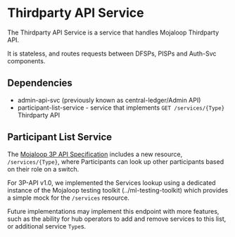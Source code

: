 # Thirdparty API Service

The Thirdparty API Service is a service that handles Mojaloop Thirdparty API.

It is stateless, and routes requests between DFSPs, PISPs and Auth-Svc components.

## Dependencies

- admin-api-svc (previously known as central-ledger/Admin API)
- participant-list-service - service that implements `GET /services/{Type}` Thirdparty API

## Participant List Service 

The [Mojaloop 3P API Specification](https://github.com/mojaloop/mojaloop-specification/tree/master/thirdparty-api) includes a new resource, `/services/{Type}`, where Participants can look up other 
participants based on their role on a switch.

For 3P-API v1.0, we implemented the Services lookup using a dedicated instance of the Mojaloop
testing toolkit (../ml-testing-toolkit) which provides a simple mock for the `/services` resource.

Future implementations may implement this endpoint with more features, such as the ability for 
hub operators to add and remove services to this list, or additional service `Type`s.